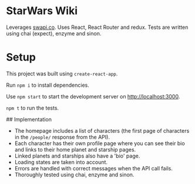 # StarWars Wiki

Leverages [swapi.co](swapi.co).
Uses React, React Router and redux.
Tests are written using chai (expect), enzyme and sinon.

# Setup

This project was built using `create-react-app`.

Run `npm i` to install dependencies.

Use `npm start` to start the development server on [http://localhost:3000](http://localhost:3000).

`npm t` to run the tests.

## Implementation

- The homepage includes a list of characters (the first page of characters in the `/people/` response from the API).
- Each character has their own profile page where you can see their bio and links to their home planet and starship pages.
- Linked planets and starships also have a 'bio' page.
- Loading states are taken into account.
- Errors are handled with correct messages when the API call fails.
- Thoroughly tested using chai, enzyme and sinon.
